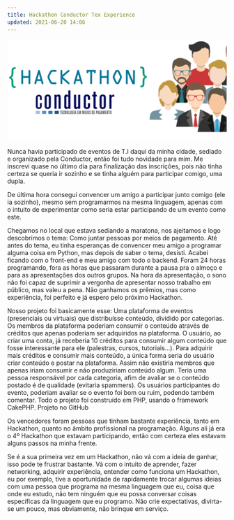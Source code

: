 ```yaml
---
title: Hackathon Conductor Tex Experience
updated: 2021-06-20 14:06
---
```


![Banner](assets/conductor_tex_experience_hackathon.png)

Nunca havia participado de eventos de T.I daqui da minha cidade, sediado e organizado pela Conductor, então foi tudo novidade para mim. Me inscrevi quase no último dia para finalização das inscrições, pois não tinha certeza se queria ir sozinho e se tinha alguém para participar comigo, uma dupla.

De última hora consegui convencer um amigo a participar junto comigo (ele ia sozinho), mesmo sem programarmos na mesma linguagem, apenas com o intuito de experimentar como seria estar participando de um evento como este.

Chegamos no local que estava sediando a maratona, nos ajeitamos e logo descobrimos o tema: Como juntar pessoas por meios de pagamento. Até antes do tema, eu tinha esperanças de convencer meu amigo a programar alguma coisa em Python, mas depois de saber o tema, desisti. Acabei ficando com o front-end e meu amigo com todo o backend. Foram 24 horas programando, fora as horas que passaram durante a pausa pra o almoço e para as apresentações dos outros grupos. Na hora da apresentação, o sono não foi capaz de suprimir a vergonha de apresentar nosso trabalho em público, mas valeu a pena. Não ganhamos os prêmios, mas como experiência, foi perfeito e já espero pelo próximo Hackathon.

Nosso projeto foi basicamente esse: Uma plataforma de eventos (presenciais ou virtuais) que distribuísse conteúdo, dividido por categorias. Os membros da plataforma poderiam consumir o conteúdo através de créditos que apenas poderiam ser adquiridos na plataforma. O usuário, ao criar uma conta, já receberia 10 créditos para consumir algum conteúdo que fosse interessante para ele (palestras, cursos, tutoriais…). Para adquirir mais créditos e consumir mais conteúdo, a única forma seria do usuário criar conteúdo e postar na plataforma. Assim não existiria membros que apenas iriam consumir e não produziriam conteúdo algum. Teria uma pessoa responsável por cada categoria, afim de avaliar se o conteúdo postado é de qualidade (evitaria spammers). Os usuários participantes do evento, poderiam avaliar se o evento foi bom ou ruim, podendo também comentar. Todo o projeto foi construído em PHP, usando o framework CakePHP. Projeto no GitHub

Os vencedores foram pessoas que tinham bastante experiência, tanto em Hackathon, quanto no âmbito profissional na programação. Alguns ali já era o 4º Hackathon que estavam participando, então com certeza eles estavam alguns passos na minha frente.

Se é a sua primeira vez em um Hackathon, não vá com a ideia de ganhar, isso pode te frustrar bastante. Vá com o intuito de aprender, fazer networking, adquirir experiência, entender como funciona um Hackathon, eu por exemplo, tive a oportunidade de rapidamente trocar algumas ideias com uma pessoa que programa na mesma linguagem que eu, coisa que onde eu estudo, não tem ninguém que eu possa conversar coisas específicas da linguagem que eu programo. Não crie expectativas, divirta-se um pouco, mas obviamente, não brinque em serviço.
